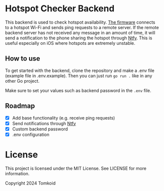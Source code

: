 # Hotspot Checker Backend 

This backend is used to check hotspot availability. [The firmware](https://codeberg.org/tomkoid/hotspot-checker-firmware) connects to a hotspot Wi-Fi and sends ping requests to a remote server. If the remote backend server has not received any message in an amount of time, it will send a notification to the phone sharing the hotspot through [Ntfy](https://ntfy.sh/). This is useful especially on iOS where hotspots are extremely unstable.

## How to use

To get started with the backend, clone the repository and make a .env file (example file in .env.example). Then you can just run `go run .` like in any other Go project.

Make sure to set your values such as backend password in the `.env` file.

## Roadmap

- [x] Add base functionality (e.g. receive ping requests)
- [x] Send notifications through [Ntfy](https://ntfy.sh/) 
- [x] Custom backend password 
- [x] .env configuration 

# License

This project is licensed under the MIT License. See LICENSE for more information.

Copyright 2024 Tomkoid
